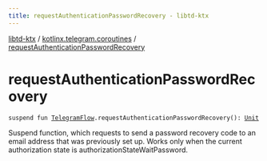 ```yaml
---
title: requestAuthenticationPasswordRecovery - libtd-ktx
---
```


[libtd-ktx](../index.html) / [kotlinx.telegram.coroutines](index.html) / [requestAuthenticationPasswordRecovery](./request-authentication-password-recovery.html)

# requestAuthenticationPasswordRecovery

`suspend fun `[`TelegramFlow`](../kotlinx.telegram.core/-telegram-flow/index.html)`.requestAuthenticationPasswordRecovery(): `[`Unit`](https://kotlinlang.org/api/latest/jvm/stdlib/kotlin/-unit/index.html)

Suspend function, which requests to send a password recovery code to an email address that was
previously set up. Works only when the current authorization state is
authorizationStateWaitPassword.

